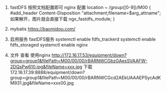 
1. fastDFS 按照文档配置即可
nginx 配置
location ~ /group([0-9])/M00 {
		#add_header Content-Disposition "attachment;filename=$arg_attname"; 如果解开，图片就会直接下载
		ngx_fastdfs_module;
	}
	
2. mybatis https://baomidou.com/

3. 启用服务 fastDFS服务
systemctl enable fdfs_trackerd
systemctl enable fdfs_storaged
systemctl enable nginx

4. 文件
查看 使用nginx
http://172.16.17.53/equipment/down?group=group1&filePath=M00/00/00/rBARNWCGbzGAesSVAAFW-2DQsPw610.jpg&fileName=xxx.jpg
下载
172.16.17.39:8888/equipment/down?group=group1&filePath=M00/00/00/rBARNWCGcd2AEkUAAAEPSycAdKM931.jpg&fileName=xxx00.jpg


